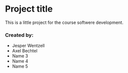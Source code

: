 # Project title
This is a little project for the course softwere development.

### Created by:
- Jesper Wentzell
- Axel Bechtel
- Name 3
- Name 4
- Name 5
